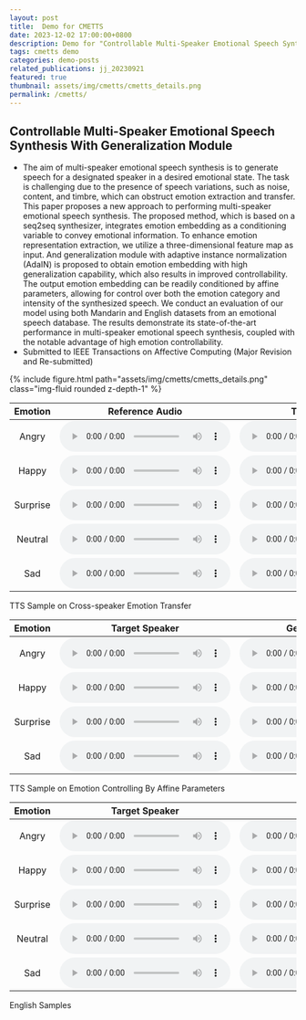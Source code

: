 ```yaml
---
layout: post
title:  Demo for CMETTS
date: 2023-12-02 17:00:00+0800
description: Demo for "Controllable Multi-Speaker Emotional Speech Synthesis With Generalization Module"
tags: cmetts demo
categories: demo-posts
related_publications: jj_20230921
featured: true
thumbnail: assets/img/cmetts/cmetts_details.png
permalink: /cmetts/
---
```


## Controllable Multi-Speaker Emotional Speech Synthesis With Generalization Module

- The aim of multi-speaker emotional speech synthesis is to generate speech for a designated speaker in a desired emotional state. The task is challenging due to the presence of speech variations, such as noise, content, and timbre, which can obstruct emotion extraction and transfer. This paper proposes a new approach to performing multi-speaker emotional speech synthesis. The proposed method, which is based on a seq2seq synthesizer, integrates emotion embedding as a conditioning variable to convey emotional information. To enhance emotion representation extraction, we utilize a three-dimensional feature map as input. And generalization module with adaptive instance normalization (AdaIN) is proposed to obtain emotion embedding with high generalization capability, which also results in improved controllability. The output emotion embedding can be readily conditioned by affine parameters, allowing for control over both the emotion category and intensity of the synthesized speech. We conduct an evaluation of our model using both Mandarin and English datasets from an emotional speech database. The results demonstrate its state-of-the-art performance in multi-speaker emotional speech synthesis, coupled with the notable advantage of high emotion controllability.
- Submitted to IEEE Transactions on Affective Computing (Major Revision and Re-submitted)

<div class="row mt-3">
    <div class="col-sm mt-3 mt-md-0">
        {% include figure.html path="assets/img/cmetts/cmetts_details.png" class="img-fluid rounded z-depth-1" %}
    </div>
</div>


| Emotion |    Reference Audio   |    Target Speaker    |       Generated      |
| :-----: | :------------------: | :------------------: | :------------------: |
|Angry|<audio src="/assets/cmetts/samples/referenceAudio/angry_s5.wav" type="audio/wav" controls preload></audio>|<audio src="/assets/cmetts/samples/timberExample/S1/angry_s1.wav" type="audio/wav" controls preload></audio>|<audio src="/assets/cmetts/samples/styleTransfer/angry_s1.wav" type="audio/wav" controls preload></audio>|
|Happy|<audio src="/assets/cmetts/samples/referenceAudio/happy_s7.wav" type="audio/wav" controls preload></audio>|<audio src="/assets/cmetts/samples/timberExample/S3/happy_s3.wav" type="audio/wav" controls preload></audio>|<audio src="/assets/cmetts/samples/styleTransfer/happy_s3.wav" type="audio/wav" controls preload></audio>|
|Surprise|<audio src="/assets/cmetts/samples/referenceAudio/surprise_s9.wav" type="audio/wav" controls preload></audio>|<audio src="/assets/cmetts/samples/timberExample/S2/surprise_s2.wav" type="audio/wav" controls preload></audio>|<audio src="/assets/cmetts/samples/styleTransfer/surprise_s2.wav" type="audio/wav" controls preload></audio>|
|Neutral|<audio src="/assets/cmetts/samples/referenceAudio/neutral_s5.wav" type="audio/wav" controls preload></audio>|<audio src="/assets/cmetts/samples/timberExample/S4/neutral_s4.wav" type="audio/wav" controls preload></audio>|<audio src="/assets/cmetts/samples/styleTransfer/neutral_s4.wav" type="audio/wav" controls preload></audio>|
|Sad|<audio src="/assets/cmetts/samples/referenceAudio/sad_s1.wav" type="audio/wav" controls preload></audio>|<audio src="/assets/cmetts/samples/timberExample/S02/sad_s2_001107.wav" controls preload></audio>|<audio src="/assets/cmetts/samples/styleTransfer/sad_s02.wav" type="audio/wav" controls preload></audio>|

<div class="caption">
    TTS Sample on Cross-speaker Emotion Transfer
</div>


| Emotion |     Target Speaker   |     Generated-Weak   |    Generated-Medium  |   Generated-Strong   |
| :-----: | :------------------: | :------------------: | :------------------: | :------------------: |
|Angry|<audio src="/assets/cmetts/samples/timberExample/S1/angry_s1.wav" type="audio/wav" controls preload></audio>|<audio src="/assets/cmetts/samples/extraSamples/Angry/angry_s1_weak.wav" type="audio/wav" controls preload></audio>|<audio src="/assets/cmetts/samples/extraSamples/Angry/angry_s1_medium.wav" type="audio/wav" controls preload></audio>|<audio src="/assets/cmetts/samples/extraSamples/Angry/angry_s1_strong.wav" type="audio/wav" controls preload></audio>|
|Happy|<audio src="/assets/cmetts/samples/timberExample/S2/happy_s2.wav" type="audio/wav" controls preload></audio>|<audio src="/assets/cmetts/samples/extraSamples/Happy/happy_s2_weak.wav" type="audio/wav" controls preload></audio>|<audio src="/assets/cmetts/samples/extraSamples/Happy/happy_s2_medium.wav" type="audio/wav" controls preload></audio>|<audio src="/assets/cmetts/samples/extraSamples/Happy/happy_s2_strong.wav" type="audio/wav" controls preload></audio>|
|Surprise|<audio src="/assets/cmetts/samples/timberExample/S3/surprise_s3.wav" type="audio/wav" controls preload></audio>|<audio src="/assets/cmetts/samples/extraSamples/Suprise/surprise_s3_weak.wav" type="audio/wav" controls preload></audio>|<audio src="/assets/cmetts/samples/extraSamples/Suprise/surprise_s3_medium.wav" type="audio/wav" controls preload></audio>|<audio src="/assets/cmetts/samples/extraSamples/Suprise/surprise_s3_strong.wav" type="audio/wav" controls preload></audio>|
|Sad|<audio src="/assets/cmetts/samples/timberExample/S4/sad_s4.wav" type="audio/wav" controls preload></audio>|<audio src="/assets/cmetts/samples/extraSamples/Sad/sad_s4_weak.wav" controls preload></audio>|<audio src="/assets/cmetts/samples/extraSamples/Sad/sad_s4_medium.wav" type="audio/wav" controls preload></audio>|<audio src="/assets/cmetts/samples/extraSamples/Sad/sad_s4_strong.wav" type="audio/wav" controls preload></audio>|

<div class="caption">
    TTS Sample on Emotion Controlling By Affine Parameters
</div>

| Emotion |    Target Speaker    |    Generated    |
| :-----: | :------------------: | :-------------: |
|Angry|<audio src="/assets/cmetts/samples/engSamples/timber/timber_s7.wav" type="audio/wav" controls preload></audio>|<audio src="/assets/cmetts/samples/engSamples/angry_s7.wav" type="audio/wav" controls preload></audio>|
|Happy|<audio src="/assets/cmetts/samples/engSamples/timber/timber_s9.wav" type="audio/wav" controls preload></audio>|<audio src="/assets/cmetts/samples/engSamples/happy_s9.wav" type="audio/wav" controls preload></audio>|
|Surprise|<audio src="/assets/cmetts/samples/engSamples/timber/timber_s6.wav" type="audio/wav" controls preload></audio>|<audio src="/assets/cmetts/samples/engSamples/surprise_s6.wav" type="audio/wav" controls preload></audio>|
|Neutral|<audio src="/assets/cmetts/samples/engSamples/timber/timber_s4.wav" type="audio/wav" controls preload></audio>|<audio src="/assets/cmetts/samples/engSamples/neutral_s4.wav" type="audio/wav" controls preload></audio>|
|Sad|<audio src="/assets/cmetts/samples/engSamples/timber/timber_s1.wav" type="audio/wav" controls preload></audio>|<audio src="/assets/cmetts/samples/engSamples/sad_s1.wav" controls preload></audio>|

<div class="caption">
    English Samples
</div>